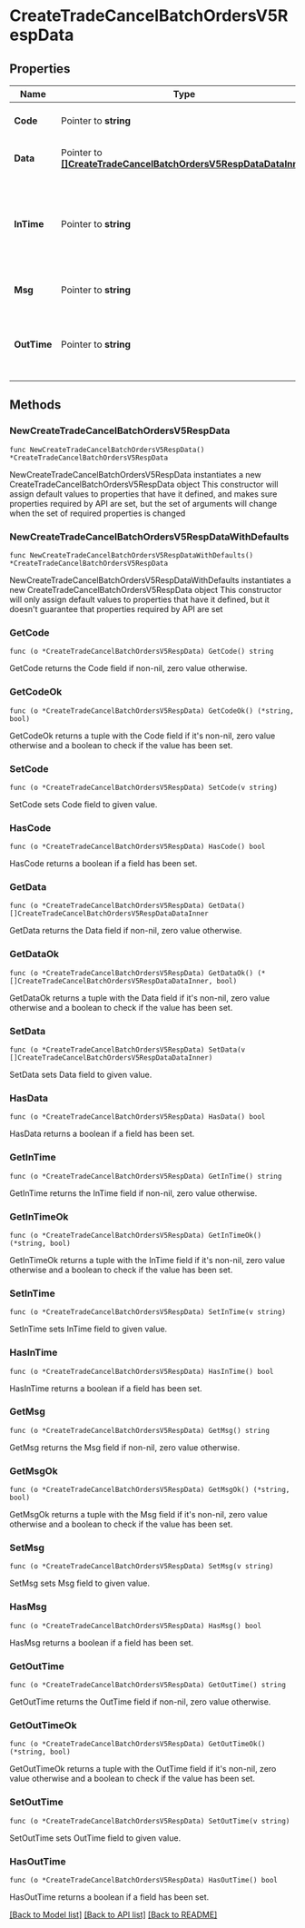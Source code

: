 # CreateTradeCancelBatchOrdersV5RespData

## Properties

Name | Type | Description | Notes
------------ | ------------- | ------------- | -------------
**Code** | Pointer to **string** | The result code, &#x60;0&#x60; means success | [optional] [default to ""]
**Data** | Pointer to [**[]CreateTradeCancelBatchOrdersV5RespDataDataInner**](CreateTradeCancelBatchOrdersV5RespDataDataInner.md) | Array of objects contains the response results | [optional] 
**InTime** | Pointer to **string** | Timestamp at REST gateway when the request is received, Unix timestamp format in microseconds, e.g. &#x60;1597026383085123&#x60;   The time is recorded after authentication. | [optional] [default to ""]
**Msg** | Pointer to **string** | The error message, empty if the code is 0 | [optional] [default to ""]
**OutTime** | Pointer to **string** | Timestamp at REST gateway when the response is sent, Unix timestamp format in microseconds, e.g. &#x60;1597026383085123&#x60; | [optional] [default to ""]

## Methods

### NewCreateTradeCancelBatchOrdersV5RespData

`func NewCreateTradeCancelBatchOrdersV5RespData() *CreateTradeCancelBatchOrdersV5RespData`

NewCreateTradeCancelBatchOrdersV5RespData instantiates a new CreateTradeCancelBatchOrdersV5RespData object
This constructor will assign default values to properties that have it defined,
and makes sure properties required by API are set, but the set of arguments
will change when the set of required properties is changed

### NewCreateTradeCancelBatchOrdersV5RespDataWithDefaults

`func NewCreateTradeCancelBatchOrdersV5RespDataWithDefaults() *CreateTradeCancelBatchOrdersV5RespData`

NewCreateTradeCancelBatchOrdersV5RespDataWithDefaults instantiates a new CreateTradeCancelBatchOrdersV5RespData object
This constructor will only assign default values to properties that have it defined,
but it doesn't guarantee that properties required by API are set

### GetCode

`func (o *CreateTradeCancelBatchOrdersV5RespData) GetCode() string`

GetCode returns the Code field if non-nil, zero value otherwise.

### GetCodeOk

`func (o *CreateTradeCancelBatchOrdersV5RespData) GetCodeOk() (*string, bool)`

GetCodeOk returns a tuple with the Code field if it's non-nil, zero value otherwise
and a boolean to check if the value has been set.

### SetCode

`func (o *CreateTradeCancelBatchOrdersV5RespData) SetCode(v string)`

SetCode sets Code field to given value.

### HasCode

`func (o *CreateTradeCancelBatchOrdersV5RespData) HasCode() bool`

HasCode returns a boolean if a field has been set.

### GetData

`func (o *CreateTradeCancelBatchOrdersV5RespData) GetData() []CreateTradeCancelBatchOrdersV5RespDataDataInner`

GetData returns the Data field if non-nil, zero value otherwise.

### GetDataOk

`func (o *CreateTradeCancelBatchOrdersV5RespData) GetDataOk() (*[]CreateTradeCancelBatchOrdersV5RespDataDataInner, bool)`

GetDataOk returns a tuple with the Data field if it's non-nil, zero value otherwise
and a boolean to check if the value has been set.

### SetData

`func (o *CreateTradeCancelBatchOrdersV5RespData) SetData(v []CreateTradeCancelBatchOrdersV5RespDataDataInner)`

SetData sets Data field to given value.

### HasData

`func (o *CreateTradeCancelBatchOrdersV5RespData) HasData() bool`

HasData returns a boolean if a field has been set.

### GetInTime

`func (o *CreateTradeCancelBatchOrdersV5RespData) GetInTime() string`

GetInTime returns the InTime field if non-nil, zero value otherwise.

### GetInTimeOk

`func (o *CreateTradeCancelBatchOrdersV5RespData) GetInTimeOk() (*string, bool)`

GetInTimeOk returns a tuple with the InTime field if it's non-nil, zero value otherwise
and a boolean to check if the value has been set.

### SetInTime

`func (o *CreateTradeCancelBatchOrdersV5RespData) SetInTime(v string)`

SetInTime sets InTime field to given value.

### HasInTime

`func (o *CreateTradeCancelBatchOrdersV5RespData) HasInTime() bool`

HasInTime returns a boolean if a field has been set.

### GetMsg

`func (o *CreateTradeCancelBatchOrdersV5RespData) GetMsg() string`

GetMsg returns the Msg field if non-nil, zero value otherwise.

### GetMsgOk

`func (o *CreateTradeCancelBatchOrdersV5RespData) GetMsgOk() (*string, bool)`

GetMsgOk returns a tuple with the Msg field if it's non-nil, zero value otherwise
and a boolean to check if the value has been set.

### SetMsg

`func (o *CreateTradeCancelBatchOrdersV5RespData) SetMsg(v string)`

SetMsg sets Msg field to given value.

### HasMsg

`func (o *CreateTradeCancelBatchOrdersV5RespData) HasMsg() bool`

HasMsg returns a boolean if a field has been set.

### GetOutTime

`func (o *CreateTradeCancelBatchOrdersV5RespData) GetOutTime() string`

GetOutTime returns the OutTime field if non-nil, zero value otherwise.

### GetOutTimeOk

`func (o *CreateTradeCancelBatchOrdersV5RespData) GetOutTimeOk() (*string, bool)`

GetOutTimeOk returns a tuple with the OutTime field if it's non-nil, zero value otherwise
and a boolean to check if the value has been set.

### SetOutTime

`func (o *CreateTradeCancelBatchOrdersV5RespData) SetOutTime(v string)`

SetOutTime sets OutTime field to given value.

### HasOutTime

`func (o *CreateTradeCancelBatchOrdersV5RespData) HasOutTime() bool`

HasOutTime returns a boolean if a field has been set.


[[Back to Model list]](../README.md#documentation-for-models) [[Back to API list]](../README.md#documentation-for-api-endpoints) [[Back to README]](../README.md)



